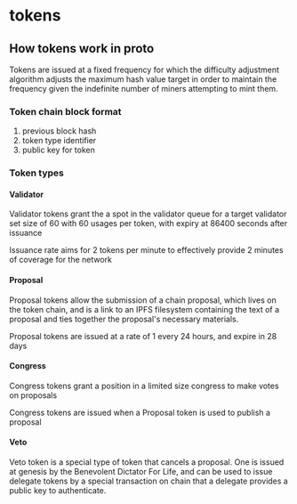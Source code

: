 # tokens

## How tokens work in proto

Tokens are issued at a fixed frequency for which the difficulty adjustment algorithm adjusts the maximum hash value target in order to maintain the frequency given the indefinite number of miners attempting to mint them.

### Token chain block format

1. previous block hash
2. token type identifier
3. public key for token

### Token types

#### Validator

Validator tokens grant the a spot in the validator queue for a target validator set size of 60 with 60 usages per token, with expiry at 86400 seconds after issuance

Issuance rate aims for 2 tokens per minute to effectively provide 2 minutes of coverage for the network

#### Proposal

Proposal tokens allow the submission of a chain proposal, which lives on the token chain, and is a link to an IPFS filesystem containing the text of a proposal and ties together the proposal's necessary materials.

Proposal tokens are issued at a rate of 1 every 24 hours, and expire in 28 days

#### Congress

Congress tokens grant a position in a limited size congress to make votes on proposals

Congress tokens are issued when a Proposal token is used to publish a proposal

#### Veto

Veto token is a special type of token that cancels a proposal. One is issued at genesis by the Benevolent Dictator For Life, and can be used to issue delegate tokens by a special transaction on chain that a delegate provides a public key to authenticate.
